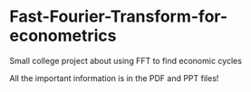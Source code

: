 # Fast-Fourier-Transform-for-econometrics
Small college project about using FFT to find economic cycles

All the important information is in the PDF and PPT files!
